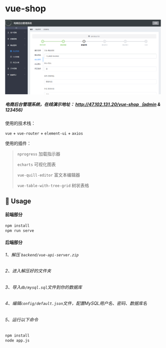 # vue-shop

![screenshot](img/screenshot.png)

##### 电商后台管理系统，在线演示地址： http://47.102.131.20/vue-shop（admin & 123456)

使用的技术栈：

`vue` + `vue-router` + `element-ui` + `axios`

使用的插件：

> `nprogress` 加载指示器
>
> `echarts` 可视化图表
>
> `vue-quill-editor` 富文本编辑器
>
> `vue-table-with-tree-grid` 树状表格



## 🔨 Usage

#### 前端部分

```
npm install
npm run serve
```



#### 后端部分

###### 1、解压 `backend/vue-api-server.zip`

###### 2、进入解压好的文件夹

###### 3、导入`db/mysql.sql`文件到你的数据库

###### 4、编辑`config/default.json`文件，配置MySQL用户名、密码、数据库名

###### 5、运行以下命令

```
npm install
node app.js
```


